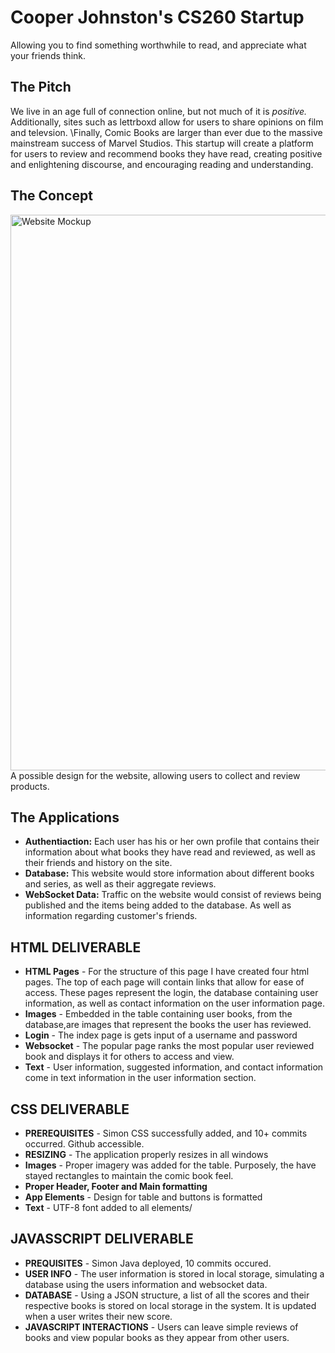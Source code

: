 # Cooper Johnston's CS260 Startup
Allowing you to find something worthwhile to read, and appreciate what your friends think.

## The Pitch
We live in an age full of connection online, but not much of it is _positive._ Additionally, sites such as lettrboxd allow for users to share opinions on film and televsion. \Finally, Comic Books are larger than ever due to the massive mainstream success of Marvel Studios.
This startup will create a platform for users to review and recommend books they have read, creating positive and enlightening discourse, and encouraging reading and understanding.

## The Concept
<img width="889" alt="Website Mockup" src="https://github.com/CooperJohnston/startup/assets/144291294/61a0eba5-15c2-42b0-8108-51680892ffbd">
A possible design for the website, allowing users to collect and review products.

## The Applications
- **Authentiaction:** Each user has his or her own profile that contains their information about what books they have read and reviewed, as well as their friends and history on the site.
- **Database:** This website would store information about different books and series, as well as their aggregate reviews.
- **WebSocket Data:** Traffic on the website would consist of reviews being published and the items being added to the database. As well as information regarding customer's friends.

## HTML DELIVERABLE
- **HTML Pages** - For the structure of this page I have created four html pages. The top of each page will contain links that allow for ease of access. These pages represent the login, the database containing user information, as well as contact information on the user information page.
- **Images** - Embedded in the table containing user books, from the database,are images that represent the books the user has reviewed.
- **Login** - The index page is gets input of a username and password
- **Websocket** - The popular page ranks the most popular user reviewed book and displays it for others to access and view.
- **Text** - User information, suggested information, and contact information come in text information in the user information section.

## CSS DELIVERABLE
- **PREREQUISITES** - Simon CSS successfully added, and 10+ commits occurred. Github accessible.
- **RESIZING** - The application properly resizes in all windows
- **Images** - Proper imagery was added for the table. Purposely, the have stayed rectangles to maintain the comic book feel.
- **Proper Header, Footer and Main formatting**
- **App Elements** - Design for table and buttons is formatted
- **Text** - UTF-8 font added to all elements/

## JAVASSCRIPT DELIVERABLE
- **PREQUISITES** - Simon Java deployed, 10 commits occured.
- **USER INFO** - The user information is stored in local storage, simulating a database using the users information and websocket data.
- **DATABASE** - Using a JSON structure, a list of all the scores and their respective books is stored on local storage in the system. It is updated when a user writes their new score.
- **JAVASCRIPT INTERACTIONS** - Users can leave simple reviews of books and view popular books as they appear from other users.